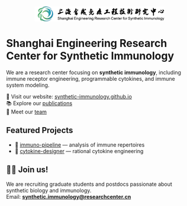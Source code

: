 <p align="center">
  <img src="assets/WechatIMG54.jpg" width="350" />
</p>

# Shanghai Engineering Research Center for Synthetic Immunology

We are a research center focusing on **synthetic immunology**, including immune receptor engineering, programmable cytokines, and immune system modeling.

🔬 Visit our website: [synthetic-immunology.github.io](https://synthetic-immunology.github.io)  
📚 Explore our [publications](https://synthetic-immunology.github.io/publications)  
👥 Meet our [team](https://synthetic-immunology.github.io/people)

## Featured Projects

- 🔗 [immuno-pipeline](https://github.com/synthetic-immunology/immuno-pipeline) — analysis of immune repertoires
- 🧬 [cytokine-designer](https://github.com/synthetic-immunology/cytokine-designer) — rational cytokine engineering

## 🧑‍🔬 Join us!

We are recruiting graduate students and postdocs passionate about synthetic biology and immunology.  
Email: **synthetic.immunology@researchcenter.cn**
